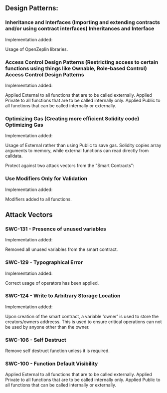 
## Design Patterns:

### Inheritance and Interfaces (Importing and extending contracts and/or using contract interfaces) Inheritances and Interface

Implementation added:

Usage of OpenZeplin libraries.

### Access Control Design Patterns (Restricting access to certain functions using things like Ownable, Role-based Control) Access Control Design Patterns

Implementation added:

Applied External to all functions that are to be called externally.
Applied Private to all functions that are to be called internally only.
Applied Public to all functions that can be called internally or externally.

### Optimizing Gas (Creating more efficient Solidity code) Optimizing Gas

Implementation added:

Usage of External rather than using Public to save gas. Solidity copies array arguments to memory, while external functions can read directly from calldata.

Protect against two attack vectors from the "Smart Contracts":

### Use Modifiers Only for Validation

Implementation added:

Modifiers added to all functions. 

## Attack Vectors

### SWC-131 - Presence of unused variables

Implementation added:

Removed all unused variables from the smart contract. 

### SWC-129	- Typographical Error

Implementation added:

Correct usage of operators has been applied.

### SWC-124 - Write to Arbitrary Storage Location 

Implementation added:

Upon creation of the smart contract, a variable 'owner' is used to store the creators/owners addreess.
This is used to ensure critical operations can not be used by anyone other than the owner. 

### SWC-106 - Self Destruct

Remove self destruct function unless it is required.

### SWC-100 - Function Default Visibility

Applied External to all functions that are to be called externally.
Applied Private to all functions that are to be called internally only.
Applied Public to all functions that can be called internally or externally.
